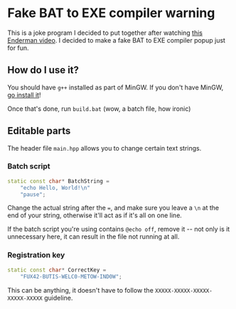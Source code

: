 # Fake BAT to EXE compiler warning
This is a joke program I decided to put together after watching [this Enderman video](https://youtu.be/wN1yxjJJU5g?t=113). I decided to make a fake BAT to EXE compiler popup just for fun.

## How do I use it?
You should have `g++` installed as part of MinGW. If you don't have MinGW, [go install it](https://osdn.net/projects/mingw/downloads/68260/mingw-get-setup.exe/)!

Once that's done, run `build.bat` (wow, a batch file, how ironic)

## Editable parts
The header file `main.hpp` allows you to change certain text strings.
### Batch script
```c++
static const char* BatchString =
    "echo Hello, World!\n"
    "pause";
```
Change the actual string after the `=`, and make sure you leave a `\n` at the end of your string, otherwise it'll act as if it's all on one line.

If the batch script you're using contains `@echo off`, remove it -- not only is it unnecessary here, it can result in the file not running at all.
### Registration key
```c++
static const char* CorrectKey =
    "FUX42-BUTIS-WELC0-METOW-IND0W";
```
This can be anything, it doesn't have to follow the `XXXXX-XXXXX-XXXXX-XXXXX-XXXXX` guideline.